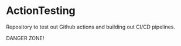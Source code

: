 # ActionTesting
Repository to test out Github actions and building out CI/CD pipelines.

DANGER ZONE!
